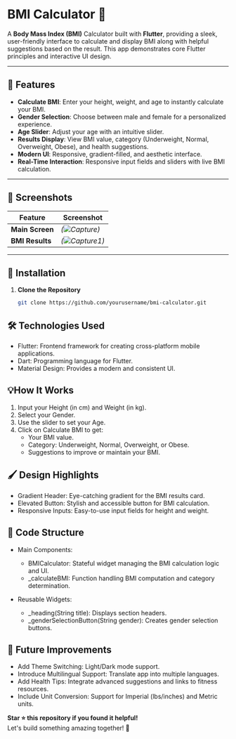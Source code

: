 # BMI Calculator 📱

A **Body Mass Index (BMI)** Calculator built with **Flutter**, providing a sleek, user-friendly interface to calculate and display BMI along with helpful suggestions based on the result. This app demonstrates core Flutter principles and interactive UI design.

---

## 🚀 Features

- **Calculate BMI**: Enter your height, weight, and age to instantly calculate your BMI.
- **Gender Selection**: Choose between male and female for a personalized experience.
- **Age Slider**: Adjust your age with an intuitive slider.
- **Results Display**: View BMI value, category (Underweight, Normal, Overweight, Obese), and health suggestions.
- **Modern UI**: Responsive, gradient-filled, and aesthetic interface.
- **Real-Time Interaction**: Responsive input fields and sliders with live BMI calculation.

---

## 📸 Screenshots

| Feature        | Screenshot |
|----------------|------------|
| **Main Screen** | *(![Capture](https://github.com/user-attachments/assets/f1bfa948-b229-4f28-8ce7-3956794fdf2b))* |
| **BMI Results** | *(![Capture1](https://github.com/user-attachments/assets/6ed403c4-823b-4d43-b48b-bf459dca7feb))* |

---

## 🔧 Installation

1. **Clone the Repository**  
   ```bash
   git clone https://github.com/yourusername/bmi-calculator.git

## 🛠️ Technologies Used

- Flutter: Frontend framework for creating cross-platform mobile applications.
- Dart: Programming language for Flutter.
- Material Design: Provides a modern and consistent UI.

## 💡How It Works

1. Input your Height (in cm) and Weight (in kg).
2. Select your Gender.
3. Use the slider to set your Age.
4. Click on Calculate BMI to get:
   - Your BMI value.
   - Category: Underweight, Normal, Overweight, or Obese.
   - Suggestions to improve or maintain your BMI.

## 🖌️ Design Highlights

- Gradient Header: Eye-catching gradient for the BMI results card.
- Elevated Button: Stylish and accessible button for BMI calculation.
- Responsive Inputs: Easy-to-use input fields for height and weight.

## 📜 Code Structure

- Main Components:
  - BMICalculator: Stateful widget managing the BMI calculation logic and UI.
  - _calculateBMI: Function handling BMI computation and category determination.

- Reusable Widgets:
  - _heading(String title): Displays section headers.
  - _genderSelectionButton(String gender): Creates gender selection buttons.

## 🌟 Future Improvements

- Add Theme Switching: Light/Dark mode support.
- Introduce Multilingual Support: Translate app into multiple languages.
- Add Health Tips: Integrate advanced suggestions and links to fitness resources.
- Include Unit Conversion: Support for Imperial (lbs/inches) and Metric units.



**Star ⭐ this repository if you found it helpful!**  
Let's build something amazing together! 🎉




